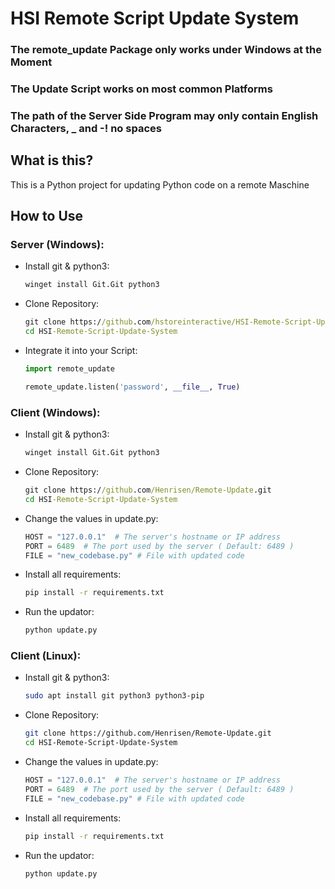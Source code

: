 # HSI Remote Script Update System

### The remote_update Package only works under Windows at the Moment
### The Update Script works on most common Platforms
### The path of the Server Side Program may only contain English Characters, _ and -! no spaces

## What is this?
This is a Python project for updating Python code on a remote Maschine

## How to Use
### Server (Windows):
 - Install git & python3:
   ```bat
   winget install Git.Git python3
   ```
 - Clone Repository:
   ```bat
   git clone https://github.com/hstoreinteractive/HSI-Remote-Script-Update-System.git
   cd HSI-Remote-Script-Update-System
   ```
 - Integrate it into your Script:
   ```python
   import remote_update
   
   remote_update.listen('password', __file__, True)
   ```
### Client (Windows):
 - Install git & python3:
   ```bat
   winget install Git.Git python3
   ```
 - Clone Repository:
   ```bat
   git clone https://github.com/Henrisen/Remote-Update.git
   cd HSI-Remote-Script-Update-System
   ```
 - Change the values in update.py:
   ```python
   HOST = "127.0.0.1"  # The server's hostname or IP address
   PORT = 6489  # The port used by the server ( Default: 6489 )
   FILE = "new_codebase.py" # File with updated code
   ```
 - Install all requirements:
   ```bat
   pip install -r requirements.txt
   ```
 - Run the updator:
   ```bat
   python update.py
   ```
### Client (Linux):
 - Install git & python3:
   ```bash
   sudo apt install git python3 python3-pip
   ```
 - Clone Repository:
   ```bash
   git clone https://github.com/Henrisen/Remote-Update.git
   cd HSI-Remote-Script-Update-System
   ```
 - Change the values in update.py:
   ```python
   HOST = "127.0.0.1"  # The server's hostname or IP address
   PORT = 6489  # The port used by the server ( Default: 6489 )
   FILE = "new_codebase.py" # File with updated code
   ```
 - Install all requirements:
   ```bash
   pip install -r requirements.txt
   ```
 - Run the updator:
   ```bash
   python update.py
   ```
